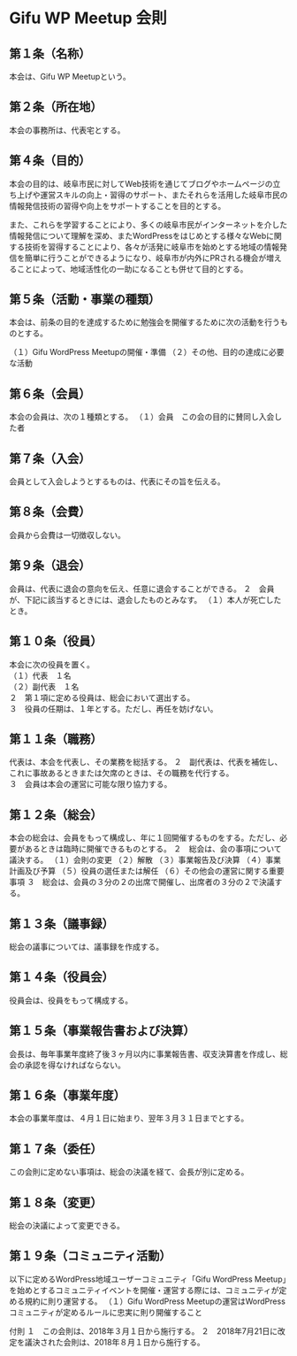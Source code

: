 # Gifu WP Meetup 会則

## 第１条（名称）
本会は、Gifu WP Meetupという。

## 第２条（所在地）
本会の事務所は、代表宅とする。

## 第４条（目的）
本会の目的は、岐阜市民に対してWeb技術を通じてブログやホームページの立ち上げや運営スキルの向上・習得のサポート、またそれらを活用した岐阜市民の情報発信技術の習得や向上をサポートすることを目的とする。

また、これらを学習することにより、多くの岐阜市民がインターネットを介した情報発信について理解を深め、またWordPressをはじめとする様々なWebに関する技術を習得することにより、各々が活発に岐阜市を始めとする地域の情報発信を簡単に行うことができるようになり、岐阜市が内外にPRされる機会が増えることによって、地域活性化の一助になることも併せて目的とする。

## 第５条（活動・事業の種類）
本会は、前条の目的を達成するために勉強会を開催するために次の活動を行うものとする。

  （１）Gifu WordPress Meetupの開催・準備
  （２）その他、目的の達成に必要な活動

## 第６条（会員）
本会の会員は、次の１種類とする。
  （１）会員　この会の目的に賛同し入会した者

## 第７条（入会）
会員として入会しようとするものは、代表にその旨を伝える。

## 第８条（会費）
会員から会費は一切徴収しない。

## 第９条（退会）
会員は、代表に退会の意向を伝え、任意に退会することができる。
  ２　会員が、下記に該当するときには、退会したものとみなす。
  （１）本人が死亡したとき。

## 第１０条（役員）
本会に次の役員を置く。   
  （１）代表　１名   
  （２）副代表　１名   
  ２　第１項に定める役員は、総会において選出する。   
  ３　役員の任期は、１年とする。ただし、再任を妨げない。   

## 第１１条（職務）
代表は、本会を代表し、その業務を総括する。
  ２　副代表は、代表を補佐し、これに事故あるときまたは欠席のときは、その職務を代行する。   
  ３　会員は本会の運営に可能な限り協力する。

## 第１２条（総会）
本会の総会は、会員をもって構成し、年に１回開催するものをする。ただし、必要があるときは臨時に開催できるものとする。
  ２　総会は、会の事項について議決する。
  （１）会則の変更
  （２）解散
  （３）事業報告及び決算
  （４）事業計画及び予算
  （５）役員の選任または解任
  （６）その他会の運営に関する重要事項
  ３　総会は、会員の３分の２の出席で開催し、出席者の３分の２で決議する。

## 第１３条（議事録）
総会の議事については、議事録を作成する。

## 第１４条（役員会）
役員会は、役員をもって構成する。

## 第１５条（事業報告書および決算）
会長は、毎年事業年度終了後３ヶ月以内に事業報告書、収支決算書を作成し、総会の承認を得なければならない。

## 第１６条（事業年度）
本会の事業年度は、４月１日に始まり、翌年３月３１日までとする。

## 第１７条（委任）
この会則に定めない事項は、総会の決議を経て、会長が別に定める。

## 第１８条（変更）
総会の決議によって変更できる。

## 第１９条（コミュニティ活動）
以下に定めるWordPress地域ユーザーコミュニティ「Gifu WordPress Meetup」を始めとするコミュニティイベントを開催・運営する際には、コミュニティが定める規約に則り運営する。
  （１）Gifu WordPress Meetupの運営はWordPressコミュニティが定めるルールに忠実に則り開催すること

付則
１　この会則は、2018年３月１日から施行する。
２　2018年7月21日に改定を議決された会則は、2018年８月１日から施行する。

